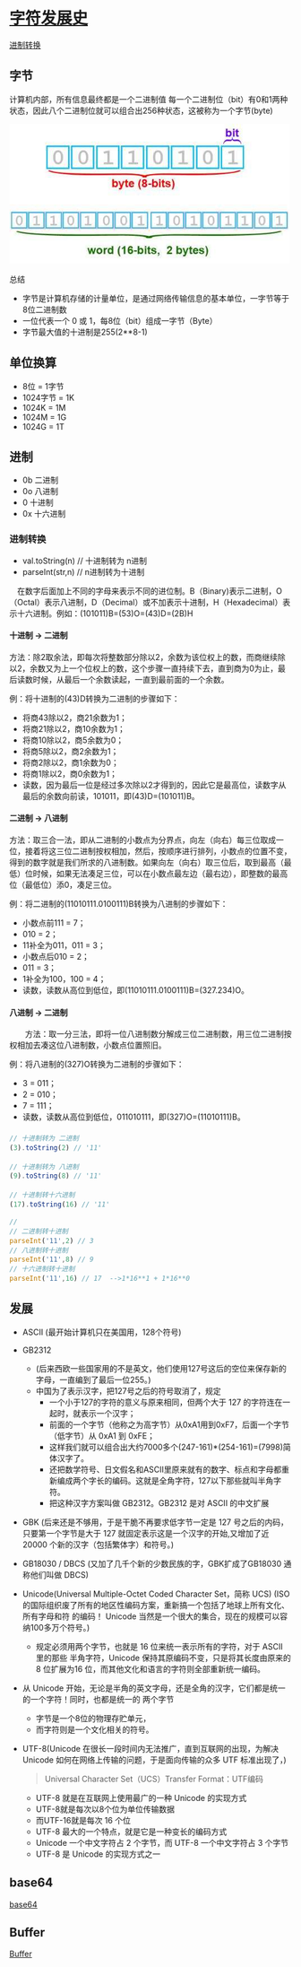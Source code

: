 # [字符发展史](http://www.zhufengpeixun.com/grow/html/8.Encoding.html)

[进制转换](https://www.cnblogs.com/gaizai/p/4233780.html)
## 字节
计算机内部，所有信息最终都是一个二进制值
每一个二进制位（bit）有0和1两种状态，因此八个二进制位就可以组合出256种状态，这被称为一个字节(byte)

![](/img/others/bits.jpg)

总结
* 字节是计算机存储的计量单位，是通过网络传输信息的基本单位，一字节等于8位二进制数
* 一位代表一个 0 或 1，每8位（bit）组成一字节（Byte）
* 字节最大值的十进制是255(2**8-1)


## 单位换算
* 8位 = 1字节
* 1024字节 = 1K
* 1024K = 1M
* 1024M = 1G
* 1024G = 1T

## 进制
* 0b 二进制
* 0o 八进制
* 0 十进制
* 0x 十六进制

### 进制转换
* val.toString(n) // 十进制转为 n进制
* parseInt(str,n) // n进制转为十进制


　在数字后面加上不同的字母来表示不同的进位制。B（Binary)表示二进制，O（Octal）表示八进制，D（Decimal）或不加表示十进制，H（Hexadecimal）表示十六进制。例如：(101011)B=(53)O=(43)D=(2B)H






#### 十进制 → 二进制
方法：除2取余法，即每次将整数部分除以2，余数为该位权上的数，而商继续除以2，余数又为上一个位权上的数，这个步骤一直持续下去，直到商为0为止，最后读数时候，从最后一个余数读起，一直到最前面的一个余数。 

例：将十进制的(43)D转换为二进制的步骤如下：

* 将商43除以2，商21余数为1；
* 将商21除以2，商10余数为1；
* 将商10除以2，商5余数为0；
* 将商5除以2，商2余数为1；
* 将商2除以2，商1余数为0； 
* 将商1除以2，商0余数为1； 
* 读数，因为最后一位是经过多次除以2才得到的，因此它是最高位，读数字从最后的余数向前读，101011，即(43)D=(101011)B。


#### 二进制 → 八进制
方法：取三合一法，即从二进制的小数点为分界点，向左（向右）每三位取成一位，接着将这三位二进制按权相加，然后，按顺序进行排列，小数点的位置不变，得到的数字就是我们所求的八进制数。如果向左（向右）取三位后，取到最高（最低）位时候，如果无法凑足三位，可以在小数点最左边（最右边），即整数的最高位（最低位）添0，凑足三位。

例：将二进制的(11010111.0100111)B转换为八进制的步骤如下：

* 小数点前111 = 7；
* 010 = 2；
* 11补全为011，011 = 3；
* 小数点后010 = 2；
* 011 = 3；
* 1补全为100，100 = 4；
* 读数，读数从高位到低位，即(11010111.0100111)B=(327.234)O。



#### 八进制 → 二进制
　　方法：取一分三法，即将一位八进制数分解成三位二进制数，用三位二进制按权相加去凑这位八进制数，小数点位置照旧。

例：将八进制的(327)O转换为二进制的步骤如下：
* 3 = 011；
* 2 = 010；
* 7 = 111；
* 读数，读数从高位到低位，011010111，即(327)O=(11010111)B。 

#### 
```js
// 十进制转为 二进制
(3).toString(2) // '11'

// 十进制转为 八进制
(9).toString(8) // '11'

// 十进制转十六进制
(17).toString(16) // '11'

```

```js
// 
// 二进制转十进制
parseInt('11',2) // 3 
// 八进制转十进制
parseInt('11',8) // 9
// 十六进制转十进制
parseInt('11',16) // 17  -->1*16**1 + 1*16**0
```




## 发展
* ASCII (最开始计算机只在美国用，128个符号)
* GB2312
  * (后来西欧一些国家用的不是英文，他们使用127号这后的空位来保存新的字母，一直编到了最后一位255。)
  * 中国为了表示汉字，把127号之后的符号取消了，规定
    * 一个小于127的字符的意义与原来相同，但两个大于 127 的字符连在一起时，就表示一个汉字；
    * 前面的一个字节（他称之为高字节）从0xA1用到0xF7，后面一个字节（低字节）从 0xA1 到 0xFE；
    * 这样我们就可以组合出大约7000多个(247-161)*(254-161)=(7998)简体汉字了。
    * 还把数学符号、日文假名和ASCII里原来就有的数字、标点和字母都重新编成两个字长的编码。这就是全角字符，127以下那些就叫半角字符。
    * 把这种汉字方案叫做 GB2312。GB2312 是对 ASCII 的中文扩展
* GBK (后来还是不够用，于是干脆不再要求低字节一定是 127 号之后的内码，只要第一个字节是大于 127 就固定表示这是一个汉字的开始,又增加了近 20000 个新的汉字（包括繁体字）和符号。)
* GB18030 / DBCS (又加了几千个新的少数民族的字，GBK扩成了GB18030 通称他们叫做 DBCS)
*  Unicode(Universal Multiple-Octet Coded Character Set，简称 UCS) (ISO 的国际组织废了所有的地区性编码方案，重新搞一个包括了地球上所有文化、所有字母和符 的编码！ Unicode 当然是一个很大的集合，现在的规模可以容纳100多万个符号。)
   *  规定必须用两个字节，也就是 16 位来统一表示所有的字符，对于 ASCII 里的那些 半角字符，Unicode 保持其原编码不变，只是将其长度由原来的 8 位扩展为16 位，而其他文化和语言的字符则全部重新统一编码。

  * 从 Unicode 开始，无论是半角的英文字母，还是全角的汉字，它们都是统一的一个字符！同时，也都是统一的 两个字节
    * 字节是一个8位的物理存贮单元，
    * 而字符则是一个文化相关的符号。

* UTF-8(Unicode 在很长一段时间内无法推广，直到互联网的出现，为解决 Unicode 如何在网络上传输的问题，于是面向传输的众多 UTF 标准出现了，)
  >Universal Character Set（UCS）Transfer Format：UTF编码

  * UTF-8 就是在互联网上使用最广的一种 Unicode 的实现方式
  * UTF-8就是每次以8个位为单位传输数据
  * 而UTF-16就是每次 16 个位
  * UTF-8 最大的一个特点，就是它是一种变长的编码方式
  * Unicode 一个中文字符占 2 个字节，而 UTF-8 一个中文字符占 3 个字节
  * UTF-8 是 Unicode 的实现方式之一

## base64
[base64](/details\文件处理\base64.md)

## Buffer
[Buffer](/details\Node\属性\Buffer.md)